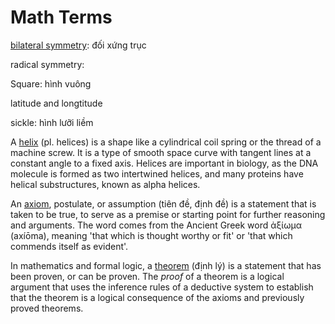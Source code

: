 # Math Terms

[bilateral symmetry](https://www.britannica.com/science/bilateral-symmetry): đối xứng trục

radical symmetry:

Square: hình vuông

latitude and longtitude

sickle: hình lưỡi liềm

A [helix](https://en.wikipedia.org/wiki/Helix) (pl. helices) is a shape like a cylindrical coil spring or the thread of a machine screw. It is a type of smooth space curve with tangent lines at a constant angle to a fixed axis. Helices are important in biology, as the DNA molecule is formed as two intertwined helices, and many proteins have helical substructures, known as alpha helices.

An [axiom](https://en.wikipedia.org/wiki/Axiom), postulate, or assumption (tiên đề, định đề) is a statement that is taken to be true, to serve as a premise or starting point for further reasoning and arguments. The word comes from the Ancient Greek word ἀξίωμα (axíōma), meaning 'that which is thought worthy or fit' or 'that which commends itself as evident'.

In mathematics and formal logic, a [theorem](https://en.wikipedia.org/wiki/Theorem) (định lý) is a statement that has been proven, or can be proven. The _proof_ of a theorem is a logical argument that uses the inference rules of a deductive system to establish that the theorem is a logical consequence of the axioms and previously proved theorems.

